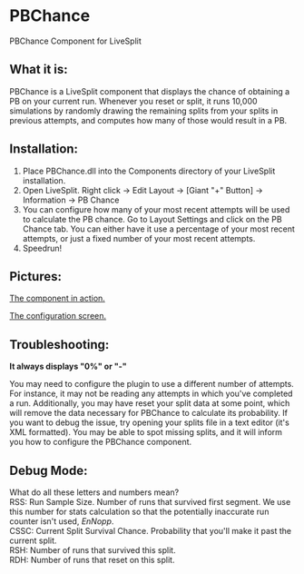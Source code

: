 # PBChance
PBChance Component for LiveSplit

## What it is:

PBChance is a LiveSplit component that displays the chance of obtaining a PB on your current run. Whenever you reset or split, it runs 10,000 simulations by randomly drawing the remaining splits from your splits in previous attempts, and computes how many of those would result in a PB.

## Installation:

1. Place PBChance.dll into the Components directory of your LiveSplit installation.
2. Open LiveSplit. Right click -> Edit Layout -> [Giant "+" Button] -> Information -> PB Chance
3. You can configure how many of your most recent attempts will be used to calculate the PB chance. Go to Layout Settings and click on the PB Chance tab. You can either have it use a percentage of your most recent attempts, or just a fixed number of your most recent attempts.
4. Speedrun!

## Pictures:

[The component in action.](http://i.imgur.com/YIjln5P.png)

[The configuration screen.](http://i.imgur.com/CgUuB46.png)

## Troubleshooting:

**It always displays "0%" or "-"**

You may need to configure the plugin to use a different number of attempts. For instance, it may not be reading any attempts in which you've completed a run. Additionally, you may have reset your split data at some point, which will remove the data necessary for PBChance to calculate its probability. If you want to debug the issue, try opening your splits file in a text editor (it's XML formatted). You may be able to spot missing splits, and it will inform you how to configure the PBChance component.

## Debug Mode:

What do all these letters and numbers mean?  
RSS: Run Sample Size. Number of runs that survived first segment. We use this number for stats calculation so that the potentially inaccurate run counter isn't used, *EnNopp*.  
CSSC: Current Split Survival Chance. Probability that you'll make it past the current split.  
RSH: Number of runs that survived this split.  
RDH: Number of runs that reset on this split.  
